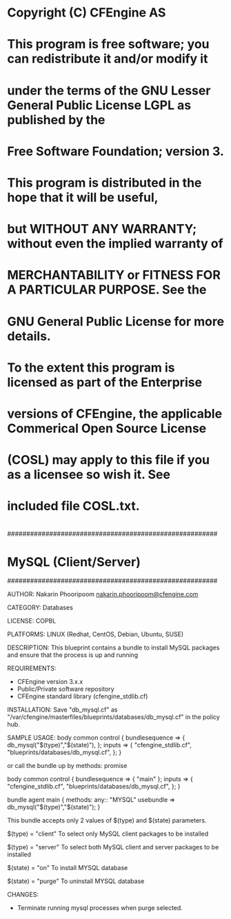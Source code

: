 #
#  Copyright (C) CFEngine AS
# 
#  This program is free software; you can redistribute it and/or modify it
#  under the terms of the GNU Lesser General Public License LGPL as published by the
#  Free Software Foundation; version 3.
#   
#  This program is distributed in the hope that it will be useful,
#  but WITHOUT ANY WARRANTY; without even the implied warranty of
#  MERCHANTABILITY or FITNESS FOR A PARTICULAR PURPOSE.  See the
#  GNU General Public License for more details.
#
#  To the extent this program is licensed as part of the Enterprise
#  versions of CFEngine, the applicable Commerical Open Source License
#  (COSL) may apply to this file if you as a licensee so wish it. See
#  included file COSL.txt.
#
#######################################################
# MySQL (Client/Server)
#######################################################

AUTHOR:
 Nakarin Phooripoom <nakarin.phooripoom@cfengine.com>

CATEGORY:
 Databases

LICENSE:
 COPBL

PLATFORMS:
 LINUX (Redhat, CentOS, Debian, Ubuntu, SUSE)

DESCRIPTION:
 This blueprint contains a bundle to install MySQL packages and ensure that the process is up and running

REQUIREMENTS:
 * CFEngine version 3.x.x
 * Public/Private software repository
 * CFEngine standard library (cfengine_stdlib.cf)

INSTALLATION:
 Save "db_mysql.cf" as "/var/cfengine/masterfiles/blueprints/databases/db_mysql.cf" in the policy hub.

SAMPLE USAGE:
 body common control
 {
  bundlesequence => {
                     db_mysql("$(type)","$(state)"),
                    };
          inputs => {
                     "cfengine_stdlib.cf",
                     "blueprints/databases/db_mysql.cf", 
                    };
 }

 or call the bundle up by methods: promise

 body common control
 {
  bundlesequence => { "main" };
          inputs => {
                     "cfengine_stdlib.cf",
                     "blueprints/databases/db_mysql.cf", 
                    };
 }

 bundle agent main
 {
  methods:
   any::
    "MYSQL" usebundle => db_mysql("$(type)","$(state)");
 }

 This bundle accepts only 2 values of $(type) and $(state) parameters.

 $(type) = "client"
  To select only MySQL client packages to be installed

 $(type) = "server"
  To select both MySQL client and server packages to be installed

 $(state) = "on"
  To install MYSQL database

 $(state) = "purge"
  To uninstall MYSQL database

CHANGES:
 * Terminate running mysql processes when purge selected.
